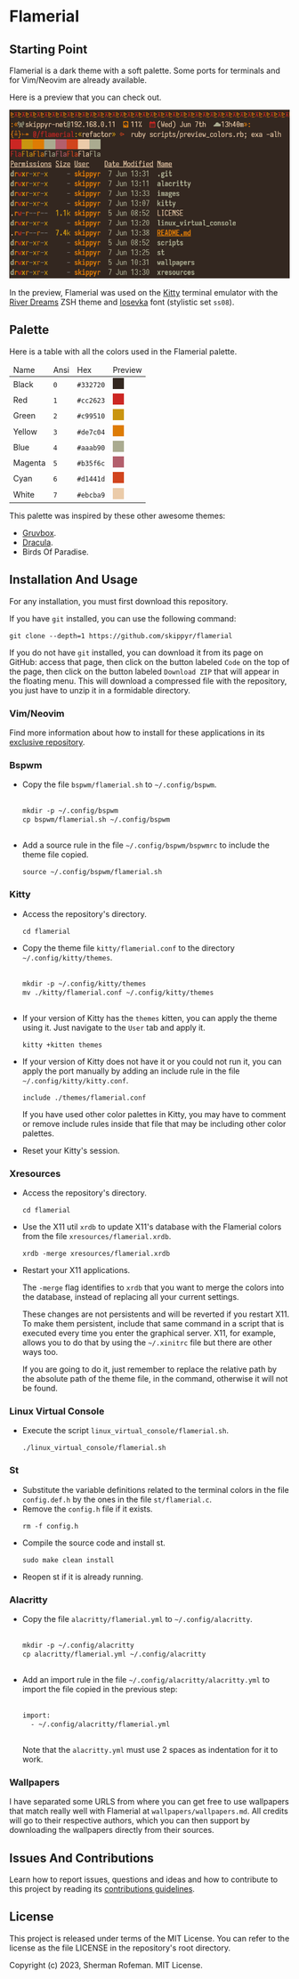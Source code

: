 <h1>Flamerial</h1>
	<h2>Starting Point</h2>
		<p>Flamerial is a dark theme with a soft palette. Some ports for terminals and for Vim/Neovim are already available.</p>
		<p>Here is a preview that you can check out.</p>
		<img src="./images/preview_terminal.png"/>
		<p>In the preview, Flamerial was used on the <a href="https://github.com/kovidgoyal/kitty">Kitty</a> terminal emulator with the <a href="https://github.com/skippyr/river_dreams">River Dreams</a> ZSH theme and <a href="https://github.com/be5invis/Iosevka">Iosevka</a> font (stylistic set <code>ss08</code>).</p>
	<h2>Palette</h2>
		<p>Here is a table with all the colors used in the Flamerial palette.</p>
		<table>
			<thead>
				<tr>
					<td>Name</td>
					<td>Ansi</td>
					<td>Hex</td>
					<td>Preview</td>
				</tr>
			</thead>
			<tbody>
				<tr>
					<td>Black</td>
					<td><code>0</code></td>
					<td><code>#332720</code></td>
					<td><img src="./images/colors/black.png" alt=""/></td>
				</tr>
				<tr>
					<td>Red</td>
					<td><code>1</code></td>
					<td><code>#cc2623</code></td>
					<td><img src="./images/colors/red.png" alt=""/></td>
				</tr>
				<tr>
					<td>Green</td>
					<td><code>2</code></td>
					<td><code>#c99510</code></td>
					<td><img src="./images/colors/green.png" alt=""/></td>
				</tr>
				<tr>
					<td>Yellow</td>
					<td><code>3</code></td>
					<td><code>#de7c04</code></td>
					<td><img src="./images/colors/yellow.png" alt=""/></td>
				</tr>
				<tr>
					<td>Blue</td>
					<td><code>4</code></td>
					<td><code>#aaab90</code></td>
					<td><img src="./images/colors/blue.png" alt=""/></td>
				</tr>
				<tr>
					<td>Magenta</td>
					<td><code>5</code></td>
					<td><code>#b35f6c</code></td>
					<td><img src="./images/colors/magenta.png" alt=""/></td>
				</tr>
				<tr>
					<td>Cyan</td>
					<td><code>6</code></td>
					<td><code>#d1441d</code></td>
					<td><img src="./images/colors/cyan.png" alt=""/></td>
				</tr>
				<tr>
					<td>White</td>
					<td><code>7</code></td>
					<td><code>#ebcba9</code></td>
					<td><img src="./images/colors/white.png" alt=""/></td>
				</tr>
			</tbody>
		</table>
		<p>This palette was inspired by these other awesome themes:</p>
		<ul>
			<li><a href="https://github.com/morhetz/gruvbox">Gruvbox</a>.</li>
			<li><a href="https://github.com/dracula/dracula-theme">Dracula</a>.</li>
			<li>Birds Of Paradise.</li>
		</ul>
	<h2>Installation And Usage</h2>
		<p>For any installation, you must first download this repository.</p>
		<p>If you have <code>git</code> installed, you can use the following command:</p>
		<pre><code>git clone --depth=1 https://github.com/skippyr/flamerial</code></pre>
		<p>If you do not have <code>git</code> installed, you can download it from its page on GitHub: access that page, then click on the button labeled <code>Code</code> on the top of the page, then click on the button labeled <code>Download ZIP</code> that will appear in the floating menu. This will download a compressed file with the repository, you just have to unzip it in a formidable directory.</p>
		<h3>Vim/Neovim</h3>
			<p>Find more information about how to install for these applications in its <a href="https://github.com/skippyr/flamerial.nvim">exclusive repository</a>.</p>
		<h3>Bspwm</h3>
			<ul>
				<li>Copy the file <code>bspwm/flamerial.sh</code> to <code>~/.config/bspwm</code>.</li>
					<pre><code>
mkdir -p ~/.config/bspwm
cp bspwm/flamerial.sh ~/.config/bspwm
					</code></pre>
				<li>Add a source rule in the file <code>~/.config/bspwm/bspwmrc</code> to include the theme file copied.</li>
					<pre><code>source ~/.config/bspwm/flamerial.sh</code></pre>
			</ul>
		<h3>Kitty</h3>
			<ul>
				<li>Access the repository's directory.</li>
					<pre><code>cd flamerial</code></pre>
				<li>Copy the theme file <code>kitty/flamerial.conf</code> to the directory <code>~/.config/kitty/themes</code>.</li>
					<pre><code>
mkdir -p ~/.config/kitty/themes
mv ./kitty/flamerial.conf ~/.config/kitty/themes
					</code></pre>
				<li>If your version of Kitty has the <code>themes</code> kitten, you can apply the theme using it. Just navigate to the <code>User</code> tab and apply it.</li>
					<pre><code>kitty +kitten themes</code></pre>
				<li>If your version of Kitty does not have it or you could not run it, you can apply the port manually by adding an include rule in the file <code>~/.config/kitty/kitty.conf</code>.</li>
					<pre><code>include ./themes/flamerial.conf</code></pre>
					<p>If you have used other color palettes in Kitty, you may have to comment or remove include rules inside that file that may be including other color palettes.</p>
					<li>Reset your Kitty's session.</li>
			</ul>
		<h3>Xresources</h3>
			<ul>
				<li>Access the repository's directory.</li>
					<pre><code>cd flamerial</code></pre>
				<li>Use the X11 util <code>xrdb</code> to update X11's database with the Flamerial colors from the file <code>xresources/flamerial.xrdb</code>.</li>
					<pre><code>xrdb -merge xresources/flamerial.xrdb</code></pre>
				<li>Restart your X11 applications.</li>
					<p>The <code>-merge</code> flag identifies to <code>xrdb</code> that you want to merge the colors into the database, instead of replacing all your current settings.</p>
					<p>These changes are not persistents and will be reverted if you restart X11. To make them persistent, include that same command in a script that is executed every time you enter the graphical server. X11, for example, allows you to do that by using the <code>~/.xinitrc</code> file but there are other ways too.</p>
					<p>If you are going to do it, just remember to replace the relative path by the absolute path of the theme file, in the command, otherwise it will not be found.</p>
			</ul>
		<h3>Linux Virtual Console</h3>
			<ul>
				<li>Execute the script <code>linux_virtual_console/flamerial.sh</code>.</li>
					<pre><code>./linux_virtual_console/flamerial.sh</code></pre>
			</ul>
		<h3>St</h3>
			<ul>
				<li>Substitute the variable definitions related to the terminal colors in the file <code>config.def.h</code> by the ones in the file <code>st/flamerial.c</code>.</li>
				<li>Remove the <code>config.h</code> file if it exists.</li>
					<pre><code>rm -f config.h</code></pre>
				<li>Compile the source code and install st.</li>
					<pre><code>sudo make clean install</code></pre>
				<li>Reopen st if it is already running.</li>
			</ul>
		<h3>Alacritty</h3>
			<ul>
				<li>Copy the file <code>alacritty/flamerial.yml</code> to <code>~/.config/alacritty</code>.</li>
					<pre><code>
mkdir -p ~/.config/alacritty
cp alacritty/flamerial.yml ~/.config/alacritty
					</code></pre>
				<li>Add an import rule in the file <code>~/.config/alacritty/alacritty.yml</code> to import the file copied in the previous step:</li>
					<pre><code>
import:
  - ~/.config/alacritty/flamerial.yml
					</code></pre>
				<p>Note that the <code>alacritty.yml</code> must use 2 spaces as indentation for it to work.</p>
			</ul>
		<h3>Wallpapers</h3>
			<p>I have separated some URLS from where you can get free to use wallpapers that match really well with Flamerial at <code>wallpapers/wallpapers.md</code>. All credits will go to their respective authors, which you can then support by downloading the wallpapers directly from their sources.</p>
	<h2>Issues And Contributions</h2>
		<p>Learn how to report issues, questions and ideas and how to contribute to this project by reading its <a href="https://skippyr.github.io/materials/pages/contributions_guidelines.html">contributions guidelines</a>.</p>
	<h2>License</h2>
		<p>This project is released under terms of the MIT License. You can refer to the license as the file LICENSE in the repository's root directory.</p>
		<p>Copyright (c) 2023, Sherman Rofeman. MIT License.</p>

